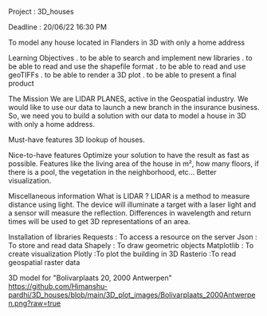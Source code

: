 Project : 3D_houses

Deadline : 20/06/22 16:30 PM

To model any house located in Flanders in 3D with only a home address

Learning Objectives
. to be able to search and implement new libraries
. to be able to read and use the shapefile format
. to be able to read and use geoTIFFs
. to be able to render a 3D plot
. to be able to present a final product

The Mission
We are LIDAR PLANES, active in the Geospatial industry. We would like to use our data to launch a new branch in the insurance business. So, we need you to build a solution with our data to model a house in 3D with only a home address.

Must-have features
3D lookup of houses.

Nice-to-have features
Optimize your solution to have the result as fast as possible.
Features like the living area of the house in m², how many floors, if there is a pool, the vegetation in the neighborhood, etc...
Better visualization.

Miscellaneous information
What is LIDAR ?
LIDAR is a method to measure distance using light. The device will illuminate a target with a laser light and a sensor will measure the reflection. Differences in wavelength and return times will be used to get 3D representations of an area.

Installation of libraries
Requests : To access a resource on the server
Json : To store and read data
Shapely : To draw geometric objects
Matplotlib : To  create visualization
Plotly :To plot the building in 3D
Rasterio :To read geospatial raster data

3D model for "Bolivarplaats 20, 2000 Antwerpen"
https://github.com/Himanshu-pardhi/3D_houses/blob/main/3D_plot_images/Bolivarplaats_2000Antwerpen.png?raw=true

